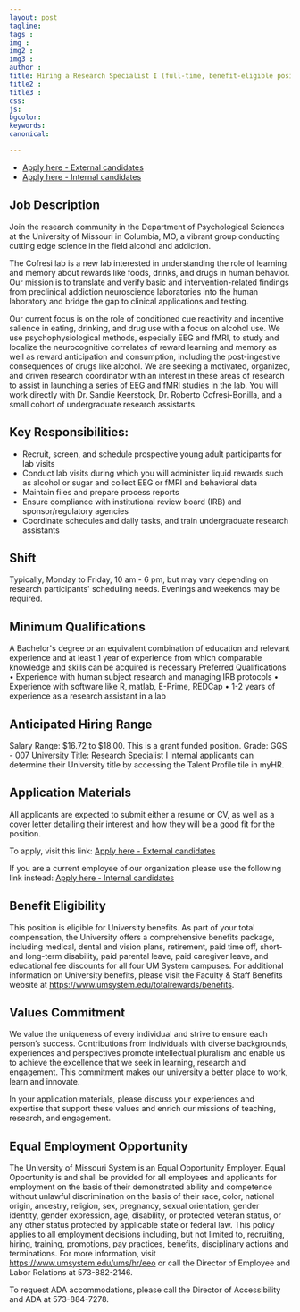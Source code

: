 ```yaml
---
layout: post
tagline: 
tags : 
img : 
img2 :
img3 : 
author : 
title: Hiring a Research Specialist I (full-time, benefit-eligible position)
title2 : 
title3 : 
css: 
js: 
bgcolor: 
keywords: 
canonical:

---
```


<ul class="actions">
				<li><a href="https://erecruit.umsystem.edu/psp/tamext/COLUM/HRMS/c/HRS_HRAM_FL.HRS_CG_SEARCH_FL.GBL?Page=HRS_APP_JBPST_FL&Action=U&SiteId=6&FOCUS=Applicant&JobOpeningId=52457&PostingSeq=1" class="button special">Apply here - External candidates</a></li>
				<li><a href="https://myhr.umsystem.edu/psp/myhrprd/EMPLOYEE/HRMS/c/HRS_HRAM_EMP_FL.HRS_CG_SEARCH_FL.GBL?Page=HRS_APP_JBPST_FL&Action=U&FOCUS=Employee&SiteId=6&JobOpeningId=52457&PostingSeq=1" class="button">Apply here - Internal candidates</a></li>
</ul>
			
## Job Description
Join the research community in the Department of Psychological Sciences at the University of Missouri in Columbia, MO, a vibrant group conducting cutting edge science in the field alcohol and addiction.  
 
The Cofresi lab is a new lab interested in understanding the role of learning and memory about rewards like foods, drinks, and drugs in human behavior. Our mission is to translate and verify basic and intervention-related findings from preclinical addiction neuroscience laboratories into the human laboratory and bridge the gap to clinical applications and testing.
 
Our current focus is on the role of conditioned cue reactivity and incentive salience in eating, drinking, and drug use with a focus on alcohol use. We use psychophysiological methods, especially EEG and fMRI, to study and localize the neurocognitive correlates of reward learning and memory as well as reward anticipation and consumption, including the post-ingestive consequences of drugs like alcohol.
We are seeking a motivated, organized, and driven research coordinator with an interest in these areas of research to assist in launching a series of EEG and fMRI studies in the lab. You will work directly with Dr. Sandie Keerstock, Dr. Roberto Cofresi-Bonilla, and a small cohort of undergraduate research assistants. 
 
## Key Responsibilities:
 - Recruit, screen, and schedule prospective young adult participants for lab visits
 - Conduct lab visits during which you will administer liquid rewards such as alcohol or sugar and collect EEG or fMRI and behavioral data
 - Maintain files and prepare process reports
 - Ensure compliance with institutional review board (IRB) and sponsor/regulatory agencies
 - Coordinate schedules and daily tasks, and train undergraduate research assistants

## Shift
Typically, Monday to Friday, 10 am - 6 pm, but may vary depending on research participants' scheduling needs. Evenings and weekends may be required.

## Minimum Qualifications
A Bachelor's degree or an equivalent combination of education and relevant experience and at least 1 year of experience from which comparable knowledge and skills can be acquired is necessary
Preferred Qualifications
•	Experience with human subject research and managing IRB protocols
•	Experience with software like R, matlab, E-Prime, REDCap
•	1-2 years of experience as a research assistant in a lab

## Anticipated Hiring Range
Salary Range: $16.72 to $18.00.  This is a grant funded position. 
Grade: GGS - 007
University Title: Research Specialist I
Internal applicants can determine their University title by accessing the Talent Profile tile in myHR.

## Application Materials
All applicants are expected to submit either a resume or CV, as well as a cover letter detailing their interest and how they will be a good fit for the position.

To apply, visit this link:
[Apply here - External candidates](https://erecruit.umsystem.edu/psp/tamext/COLUM/HRMS/c/HRS_HRAM_FL.HRS_CG_SEARCH_FL.GBL?Page=HRS_APP_JBPST_FL&Action=U&SiteId=6&FOCUS=Applicant&JobOpeningId=52457&PostingSeq=1)

If you are a current employee of our organization please use the following link instead:
[Apply here - Internal candidates](https://myhr.umsystem.edu/psp/myhrprd/EMPLOYEE/HRMS/c/HRS_HRAM_EMP_FL.HRS_CG_SEARCH_FL.GBL?Page=HRS_APP_JBPST_FL&Action=U&FOCUS=Employee&SiteId=6&JobOpeningId=52457&PostingSeq=1)

## Benefit Eligibility
This position is eligible for University benefits. As part of your total compensation, the University offers a comprehensive benefits package, including medical, dental and vision plans, retirement, paid time off, short- and long-term disability, paid parental leave, paid caregiver leave, and educational fee discounts for all four UM System campuses.  For additional information on University benefits, please visit the Faculty & Staff Benefits website at https://www.umsystem.edu/totalrewards/benefits. 
 
## Values Commitment
We value the uniqueness of every individual and strive to ensure each person’s success. Contributions from individuals with diverse backgrounds, experiences and perspectives promote intellectual pluralism and enable us to achieve the excellence that we seek in learning, research and engagement.  This commitment makes our university a better place to work, learn and innovate.  

In your application materials, please discuss your experiences and expertise that support these values and enrich our missions of teaching, research, and engagement.

## Equal Employment Opportunity
The University of Missouri System is an Equal Opportunity Employer. Equal Opportunity is and shall be provided for all employees and applicants for employment on the basis of their demonstrated ability and competence without unlawful discrimination on the basis of their race, color, national origin, ancestry, religion, sex, pregnancy, sexual orientation, gender identity, gender expression, age, disability, or protected veteran status, or any other status protected by applicable state or federal law. This policy applies to all employment decisions including, but not limited to, recruiting, hiring, training, promotions, pay practices, benefits, disciplinary actions and terminations. For more information, visit https://www.umsystem.edu/ums/hr/eeo or call the Director of Employee and Labor Relations at 573-882-2146.

To request ADA accommodations, please call the Director of Accessibility and ADA at 573-884-7278.


